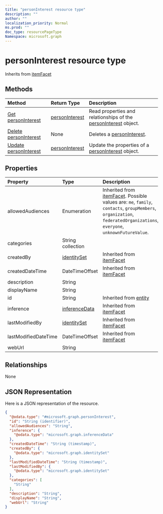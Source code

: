 ```yaml
---
title: "personInterest resource type"
description: ""
author: ""
localization_priority: Normal
ms.prod: ""
doc_type: resourcePageType
Namespace: microsoft.graph
---
```



# personInterest resource type




Inherits from [itemFacet](../resources/itemFacet.md)

## Methods
|Method|Return Type|Description|
|:---|:---|:---|
|[Get personInterest](../api/personinterest-get.md)|[personInterest](../resources/personInterest.md)|Read properties and relationships of the [personInterest](../resources/personinterest.md) object.|
|[Delete personInterest](../api/personinterest-delete.md)|None|Deletes a [personInterest](../resources/personinterest.md).|
|[Update personInterest](../api/personinterest-update.md)|[personInterest](../resources/personInterest.md)|Update the properties of a [personInterest](../resources/personinterest.md) object.|

## Properties
|Property|Type|Description|
|:---|:---|:---|
|allowedAudiences|Enumeration| Inherited from [itemFacet](../resources/itemFacet.md). Possible values are: `me`, `family`, `contacts`, `groupMembers`, `organization`, `federatedOrganizations`, `everyone`, `unknownFutureValue`.|
|categories|String collection||
|createdBy|[identitySet](../resources/identitySet.md)| Inherited from [itemFacet](../resources/itemFacet.md)|
|createdDateTime|DateTimeOffset| Inherited from [itemFacet](../resources/itemFacet.md)|
|description|String||
|displayName|String||
|id|String| Inherited from [entity](../resources/entity.md)|
|inference|[inferenceData](../resources/inferenceData.md)| Inherited from [itemFacet](../resources/itemFacet.md)|
|lastModifiedBy|[identitySet](../resources/identitySet.md)| Inherited from [itemFacet](../resources/itemFacet.md)|
|lastModifiedDateTime|DateTimeOffset| Inherited from [itemFacet](../resources/itemFacet.md)|
|webUrl|String||

## Relationships
None

## JSON Representation
Here is a JSON representation of the resource.
<!-- {
  "blockType": "resource",
  "keyProperty": "id",
  "@odata.type": "microsoft.graph.personInterest",
  "baseType": "microsoft.graph.itemFacet",
  "openType": false
}
-->
``` json
{
  "@odata.type": "#microsoft.graph.personInterest",
  "id": "String (identifier)",
  "allowedAudiences": "String",
  "inference": {
    "@odata.type": "microsoft.graph.inferenceData"
  },
  "createdDateTime": "String (timestamp)",
  "createdBy": {
    "@odata.type": "microsoft.graph.identitySet"
  },
  "lastModifiedDateTime": "String (timestamp)",
  "lastModifiedBy": {
    "@odata.type": "microsoft.graph.identitySet"
  },
  "categories": [
    "String"
  ],
  "description": "String",
  "displayName": "String",
  "webUrl": "String"
}
```

